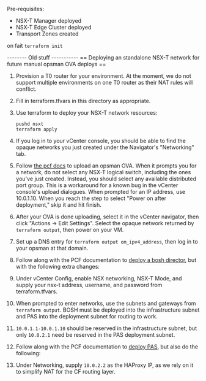 Pre-requisites:
* NSX-T Manager deployed
* NSX-T Edge Cluster deployed
* Transport Zones created

on fait `terraform init`

-------- Old stuff -----------
== Deploying an standalone NSX-T network for future manual opsman OVA deploys ==

1. Provision a T0 router for your environment. At the moment, we do not support multiple environments on one T0 router as their NAT rules will conflict.

1. Fill in terraform.tfvars in this directory as appropriate.

1. Use terraform to deploy your NSX-T network resources:
   ```
   pushd nsxt
   terraform apply
   ```

1. If you log in to your vCenter console, you should be able to find the opaque networks you just created under the Navigator's "Networking" tab.

1. Follow [the pcf docs](https://docs.pivotal.io/pivotalcf/2-1/customizing/deploying-vm.html)
   to upload an opsman OVA. When it prompts you for a network, do not select any NSX-T logical switch, including the ones you've just created.
   Instead, you should select any available distributed port group. This is a workaround for a known bug in the vCenter console's upload dialogues.
   When prompted for an IP address, use 10.0.1.10.
   When you reach the step to select "Power on after deployment," skip it and hit finish.

1. After your OVA is done uploading, select it in the vCenter navigator, then click "Actions -> Edit Settings".
   Select the opaque network returned by `terraform output`, then power on your VM.

1. Set up a DNS entry for `terraform output om_ipv4_address`, then log in to your opsman at that domain.

1. Follow along with the PCF documentation to [deploy a bosh director](https://docs.pivotal.io/pivotalcf/2-1/customizing/vsphere-config.html), but with the following extra changes:
  1. Under vCenter Config, enable NSX networking, NSX-T Mode, and supply your nsx-t address, username, and password from terraform.tfvars.
  1. When prompted to enter networks, use the subnets and gateways from `terraform output`. BOSH must be deployed into the infrastructure subnet and PAS into the deployment subnet for routing to work.
  1. `10.0.1.1-10.0.1.10` should be reserved in the infrastructure subnet, but only `10.0.2.1` need be reserved in the PAS deployment subnet.

1. Follow along with the PCF documentation to [deploy PAS](https://docs.pivotal.io/pivotalcf/2-1/customizing/config-er-vmware.html), but also do the following:
  1. Under Networking, supply `10.0.2.2` as the HAProxy IP, as we rely on it to simplify NAT for the CF routing layer.
